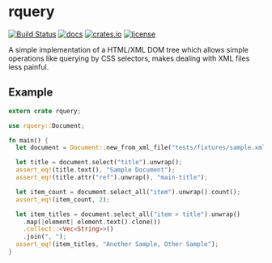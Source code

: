 # rquery

[![Build Status](https://travis-ci.org/yggie/rquery.svg?branch=master)](https://travis-ci.org/yggie/rquery)
[![docs](https://img.shields.io/badge/documentation-rust_beta-6495ed.svg?style=flat-square)](https://yggie.github.io/rquery/rquery)
[![crates.io](https://img.shields.io/crates/v/rquery.svg)](https://crates.io/crates/rquery)
[![license](https://img.shields.io/crates/l/rquery.svg)](/LICENSE)

A simple implementation of a HTML/XML DOM tree which allows simple operations
like querying by CSS selectors, makes dealing with XML files less painful.

## Example

```rust
extern crate rquery;

use rquery::Document;

fn main() {
  let document = Document::new_from_xml_file("tests/fixtures/sample.xml").unwrap();

  let title = document.select("title").unwrap();
  assert_eq!(title.text(), "Sample Document");
  assert_eq!(title.attr("ref").unwrap(), "main-title");

  let item_count = document.select_all("item").unwrap().count();
  assert_eq!(item_count, 2);

  let item_titles = document.select_all("item > title").unwrap()
    .map(|element| element.text().clone())
    .collect::<Vec<String>>()
    .join(", ");
  assert_eq!(item_titles, "Another Sample, Other Sample");
}
```
